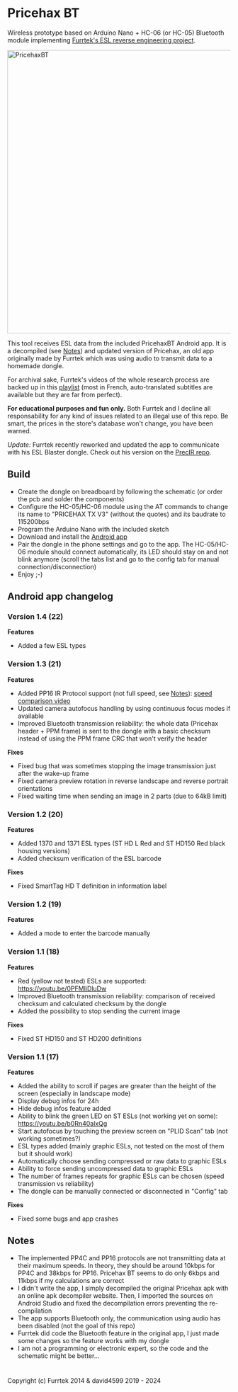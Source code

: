 # Pricehax BT
Wireless prototype based on Arduino Nano + HC-06 (or HC-05) Bluetooth module implementing [Furrtek's ESL reverse engineering project](http://furrtek.free.fr/index.php?a=esl).

<img src="PricehaxBT.jpg" width="640" alt="PricehaxBT">

This tool receives ESL data from the included PricehaxBT Android app. It is a decompiled (see [Notes](https://github.com/david4599/PricehaxBT#notes)) and updated version of Pricehax, an old app originally made by Furrtek which was using audio to transmit data to a homemade dongle.

For archival sake, Furrtek's videos of the whole research process are backed up in this [playlist](https://www.youtube.com/playlist?list=PLhEz48id1qqD27sRc73mDFfBpu_RcLxfZ) (most in French, auto-translated subtitles are available but they are far from perfect).

**For educational purposes and fun only.** Both Furrtek and I decline all responsability for any kind of issues related to an illegal use of this repo. Be smart, the prices in the store's database won't change, you have been warned.

_Update:_ Furrtek recently reworked and updated the app to communicate with his ESL Blaster dongle. Check out his version on the [PrecIR repo](https://github.com/furrtek/PrecIR).

## Build
- Create the dongle on breadboard by following the schematic (or order the pcb and solder the components)
- Configure the HC-05/HC-06 module using the AT commands to change its name to "PRICEHAX TX V3" (without the quotes) and its baudrate to 115200bps
- Program the Arduino Nano with the included sketch
- Download and install the [Android app](https://github.com/david4599/PricehaxBT/releases/latest)
- Pair the dongle in the phone settings and go to the app. The HC-05/HC-06 module should connect automatically, its LED should stay on and not blink anymore (scroll the tabs list and go to the config tab for manual connection/disconnection)
- Enjoy ;-)

## Android app changelog

### Version 1.4 (22)

**Features**

- Added a few ESL types

### Version 1.3 (21)

**Features**
- Added PP16 IR Protocol support (not full speed, see [Notes](https://github.com/david4599/PricehaxBT#notes)): [speed comparison video](https://youtu.be/DFfLOQh_ERs)
- Updated camera autofocus handling by using continuous focus modes if available
- Improved Bluetooth transmission reliability: the whole data (Pricehax header + PPM frame) is sent to the dongle with a basic checksum instead of using the PPM frame CRC that won't verify the header

**Fixes**
- Fixed bug that was sometimes stopping the image transmission just after the wake-up frame
- Fixed camera preview rotation in reverse landscape and reverse portrait orientations
- Fixed waiting time when sending an image in 2 parts (due to 64kB limit)

### Version 1.2 (20)

**Features**
- Added 1370 and 1371 ESL types (ST HD L Red and ST HD150 Red black housing versions)
- Added checksum verification of the ESL barcode

**Fixes**
- Fixed SmartTag HD T definition in information label

### Version 1.2 (19)

**Features**
- Added a mode to enter the barcode manually

### Version 1.1 (18)

**Features**
- Red (yellow not tested) ESLs are supported: https://youtu.be/0PFMIiDluDw
- Improved Bluetooth transmission reliability: comparison of received checksum and calculated checksum by the dongle
- Added the possibility to stop sending the current image

**Fixes**
- Fixed ST HD150 and ST HD200 definitions

### Version 1.1 (17)

**Features**
- Added the ability to scroll if pages are greater than the height of the screen (especially in landscape mode)
- Display debug infos for 24h
- Hide debug infos feature added
- Ability to blink the green LED on ST ESLs (not working yet on some): https://youtu.be/b0Rn40alxQg
- Start autofocus by touching the preview screen on "PLID Scan" tab (not working sometimes?)
- ESL types added (mainly graphic ESLs, not tested on the most of them but it should work)
- Automatically choose sending compressed or raw data to graphic ESLs
- Ability to force sending uncompressed data to graphic ESLs
- The number of frames repeats for graphic ESLs can be chosen (speed transmission vs reliability)
- The dongle can be manually connected or disconnected in "Config" tab

**Fixes**
- Fixed some bugs and app crashes

## Notes
- The implemented PP4C and PP16 protocols are not transmitting data at their maximum speeds. In theory, they should be around 10kbps for PP4C and 38kbps for PP16. Pricehax BT seems to do only 6kbps and 11kbps if my calculations are correct
- I didn't write the app, I simply decompiled the original Pricehax apk with an online apk decompiler website. Then, I imported the sources on Android Studio and fixed the decompilation errors preventing the re-compilation
- The app supports Bluetooth only, the communication using audio has been disabled (not the goal of this repo)
- Furrtek did code the Bluetooth feature in the original app, I just made some changes so the feature works with my dongle
- I am not a programming or electronic expert, so the code and the schematic might be better...

#

Copyright (c) Furrtek 2014 & david4599 2019 - 2024
